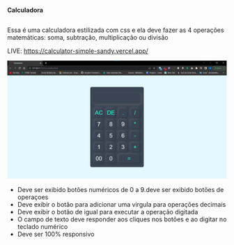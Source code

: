 

<strong>Calculadora</strong>

##

Essa é uma calculadora estilizada com css e ela deve fazer as 4 operações matemáticas: soma, subtração, multiplicação ou divisão

LIVE: https://calculator-simple-sandy.vercel.app/

![Image Generation App](https://github.com/Amadeo-Frontend/calculator/blob/main/src/images/calculadora.png)

- Deve ser exibido botões numéricos de 0 a 9.deve ser exibido botões de operaçoes
- Deve exibir o botão para adicionar uma virgula para operações decimais
- Deve exibir o botão de igual para executar a operação digitada
- O campo de texto deve responder aos cliques nos botões e ao digitar no teclado numérico
- Deve ser 100% responsivo

##

